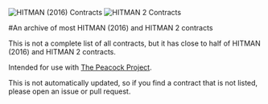 ![HITMAN (2016) Contracts](https://img.shields.io/github/directory-file-count/HW12Dev/hitmancontracts/h1?label=HITMAN%20%282016%29%20Contracts) ![HITMAN 2 Contracts](https://img.shields.io/github/directory-file-count/HW12Dev/hitmancontracts/h2?label=HITMAN%202%20Contracts)

#An archive of most HITMAN (2016) and HITMAN 2 contracts

This is not a complete list of all contracts, but it has close to half of HITMAN (2016) and HITMAN 2 contracts.

Intended for use with [The Peacock Project](https://github.com/thepeacockproject/Peacock).

This is not automatically updated, so if you find a contract that is not listed, please open an issue or pull request.
